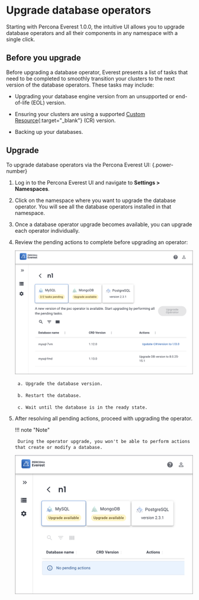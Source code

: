 # Upgrade database operators

Starting with Percona Everest 1.0.0, the intuitive UI allows you to upgrade database operators and all their components in any namespace with a single click.

## Before you upgrade

Before upgrading a database operator, Everest presents a list of tasks that need to be completed to smoothly transition your clusters to the next version of the database operators. These tasks may include:

- Upgrading your database engine version from an unsupported or end-of-life (EOL) version.

- Ensuring your clusters are using a supported [Custom Resource](https://ibm.github.io/kubernetes-operators/lab1/#:~:text=A%20CRD%20defines%20Custom%20Resources,store%20and%20retrieve%20structured%20data.){:target="_blank"} (CR) version.


- Backing up your databases.

## Upgrade

To upgrade database operators via the Percona Everest UI:
{.power-number}

1. Log in to the Percona Everest UI and navigate to <i class="uil uil-cog"></i> **Settings > Namespaces**.

2. Click on the namespace where you want to upgrade the database operator. You will see all the database operators installed in that namespace.


3. Once a database operator upgrade becomes available, you can upgrade each operator individually.


4. Review the pending actions to complete before upgrading an operator:

    ![!image](images/operator_upgrade_pending.png)

        a. Upgrade the database version.

        b. Restart the database.

        c. Wait until the database is in the ready state.

5. After resolving all pending actions, proceed with upgrading the operator.

    !!! note "Note"

        During the operator upgrade, you won't be able to perform actions that create or modify a database.

    ![!image](images/db_operator_upgrade.png)


